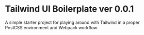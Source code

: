 # Tailwind UI Boilerplate ver 0.0.1

A simple starter project for playing around with Tailwind in a proper PostCSS environment and Webpack workflow.
